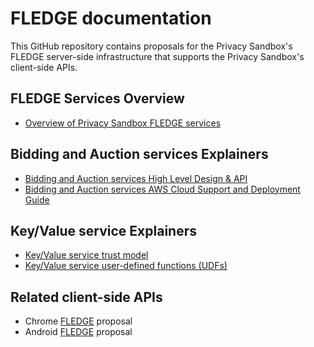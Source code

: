 # FLEDGE documentation

This GitHub repository contains proposals for the Privacy Sandbox's
FLEDGE server-side infrastructure that supports the Privacy
Sandbox's client-side APIs.

## FLEDGE Services Overview

* [Overview of Privacy Sandbox FLEDGE services](trusted_services_overview.md)

## Bidding and Auction services Explainers

* [Bidding and Auction services High Level Design & API](bidding_auction_services_api.md)
* [Bidding and Auction services AWS Cloud Support and Deployment Guide](bidding_auction_services_aws_guide.md)

## Key/Value service Explainers

* [Key/Value service trust model](key_value_service_trust_model.md)
* [Key/Value service user-defined functions (UDFs)](key_value_user_defined_functions.md)

## Related client-side APIs

* Chrome [FLEDGE](https://github.com/WICG/turtledove/blob/main/FLEDGE.md) proposal
* Android [FLEDGE](https://developer.android.com/design-for-safety/privacy-sandbox/fledge) proposal
